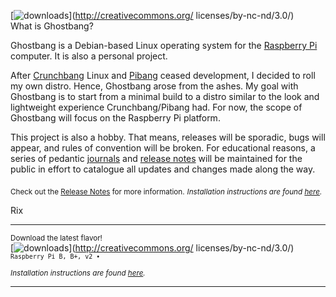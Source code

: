 [![downloads](https://avatars2.githubusercontent.com/u/13507880?v=3&s=75)](http://creativecommons.org/
    licenses/by-nc-nd/3.0/)  
What is Ghostbang? 

Ghostbang is a Debian-based Linux operating system for the [Raspberry Pi](https://www.raspberrypi.org/) computer. It is also a personal project.

After [Crunchbang](http://crunchbang.org/) Linux and [Pibang](http://pibanglinux.com/) ceased development, I decided to roll my own distro. Hence, Ghostbang arose from the ashes. My goal with Ghostbang is to start from a minimal build to a distro similar to the look and lightweight experience Crunchbang/Pibang had. For now, the scope of Ghostbang will focus on the Raspberry Pi platform. 

This project is also a hobby. That means, releases will be sporadic, bugs will appear, and rules of convention will be broken. For educational reasons, a series of pedantic [journals](https://github.com/rixwoodling/linux/tree/master/journals) and [release notes](https://github.com/ghostbang/linux/blob/master/releases.md) will be maintained for the public in effort to catalogue all updates and changes made along the way. 

<sub>Check out the [Release Notes](https://github.com/ghostbang/linux/blob/master/releases.md) for more information.</sub>
<sub><i>Installation instructions are found [here](http://www.sudo.ws/). </i></sub>

Rix

---
<sup>Download the latest flavor!</sup>  
[![downloads](https://img.shields.io/badge/ghostbang-2015.08.20-ff69b4.svg)](http://creativecommons.org/
    licenses/by-nc-nd/3.0/) <sup>```Raspberry Pi B, B+, v2 •  ```</sup>  

<sub><i>Installation instructions are found [here](http://www.sudo.ws/). </i></sub>

---
